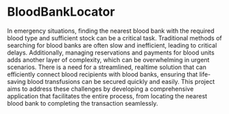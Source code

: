 # BloodBankLocator
In emergency situations, finding the nearest blood bank with the required blood type 
and sufficient stock can be a critical task. Traditional methods of searching for blood 
banks are often slow and inefficient, leading to critical delays. Additionally, managing 
reservations and payments for blood units adds another layer of complexity, which 
can be overwhelming in urgent scenarios. There is a need for a streamlined, realtime solution that can efficiently connect blood recipients with blood banks, ensuring 
that life-saving blood transfusions can be secured quickly and easily. This project 
aims to address these challenges by developing a comprehensive application that 
facilitates the entire process, from locating the nearest blood bank to completing the
transaction seamlessly.
